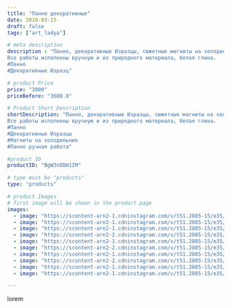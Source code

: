 ```yaml
---
title: "Панно декоративные"
date: 2018-03-15
draft: false
tags: ["art_ladya"]

# meta description
description : "Панно, декоративные Изразцы, сюжетные магниты на холодильник
Все работы исполнены вручную и из природного материала, белая глина.
#Панно
#Декоративные Изразц"

# product Price
price: "3000"
priceBefore: "3600.0"

# Product Short Description
shortDescription: "Панно, декоративные Изразцы, сюжетные магниты на холодильник
Все работы исполнены вручную и из природного материала, белая глина.
#Панно
#Декоративные Изразцы
#Магниты на холодильник
#Панно ручная работа"

#product ID
productID: "BgW3nDDH1IM"

# type must be "products"
type: "products"

# product Images
# first image will be shown in the product page
images:
  - image: "https://scontent-arn2-1.cdninstagram.com/v/t51.2885-15/e35/40264243_903613509847787_5379929868089688064_n.jpg?se=8&tp=1&_nc_ht=scontent-arn2-1.cdninstagram.com&_nc_cat=111&_nc_ohc=00CKBHf_1_kAX-rCw7g&ccb=7-4&oh=02b68a19c502110bb4402fe490d7cdfd&oe=60854D38&_nc_sid=83d603&ig_cache_key=MTczNTgxOTAyODQyMzExMjcxMg%3D%3D.2-ccb7-4"
  - image: "https://scontent-arn2-1.cdninstagram.com/v/t51.2885-15/e35/40386519_2096475950615481_7947271969710276608_n.jpg?se=7&tp=1&_nc_ht=scontent-arn2-1.cdninstagram.com&_nc_cat=109&_nc_ohc=MY8ofrs7eWwAX-vY80O&ccb=7-4&oh=b569f56ffb6861b5ee95e770d1f5c3e7&oe=6084B486&_nc_sid=83d603&ig_cache_key=MTczNTgxOTA3NjMxMzgwMTc2Mw%3D%3D.2-ccb7-4"
  - image: "https://scontent-arn2-1.cdninstagram.com/v/t51.2885-15/e35/40073188_236935373646990_6137690660360159232_n.jpg?se=8&tp=1&_nc_ht=scontent-arn2-1.cdninstagram.com&_nc_cat=106&_nc_ohc=nPzWCvDis4cAX_VyXMX&ccb=7-4&oh=207f238ef5d4d2f61e293eeff495ef01&oe=6082AEAC&_nc_sid=83d603&ig_cache_key=MTczNTgxOTA4Nzc4MDkyOTUxMQ%3D%3D.2-ccb7-4"
  - image: "https://scontent-arn2-2.cdninstagram.com/v/t51.2885-15/e35/41354081_2222981524655276_5757047491535044608_n.jpg?se=8&tp=1&_nc_ht=scontent-arn2-2.cdninstagram.com&_nc_cat=108&_nc_ohc=-AVnO2HYvTkAX-bz_w6&ccb=7-4&oh=705315b084e72c88878173c10dda9853&oe=6082A0B9&_nc_sid=83d603&ig_cache_key=MTczNTgxOTEwMDE3MDg4OTgwNg%3D%3D.2-ccb7-4"
  - image: "https://scontent-arn2-1.cdninstagram.com/v/t51.2885-15/e35/40065579_1725206430941824_7914966922221846528_n.jpg?se=8&tp=1&_nc_ht=scontent-arn2-1.cdninstagram.com&_nc_cat=104&_nc_ohc=hrEllG9jbGsAX-QyWh0&ccb=7-4&oh=670c421cc4f6ebe657662d1820f694af&oe=6084E7C4&_nc_sid=83d603&ig_cache_key=MTczNTgxOTExMTA5MjkwMTE1Mg%3D%3D.2-ccb7-4"
  - image: "https://scontent-arn2-2.cdninstagram.com/v/t51.2885-15/e35/40096473_1107496479409064_357091492319199232_n.jpg?se=7&tp=1&_nc_ht=scontent-arn2-2.cdninstagram.com&_nc_cat=108&_nc_ohc=y6Ye16SC14IAX_nDsgB&ccb=7-4&oh=34d0b15063f3b53c8fada8f637e365ae&oe=6085BFF7&_nc_sid=83d603&ig_cache_key=MTczNTgxOTEyMzc1MTEzMzAzMw%3D%3D.2-ccb7-4"
  - image: "https://scontent-arn2-1.cdninstagram.com/v/t51.2885-15/e35/40196759_1083283228506909_5579087879562330112_n.jpg?se=8&tp=1&_nc_ht=scontent-arn2-1.cdninstagram.com&_nc_cat=109&_nc_ohc=D2dnbyuBofQAX-eblT6&ccb=7-4&oh=ed579d3355d542e7815fe9287425533e&oe=6084FDC2&_nc_sid=83d603&ig_cache_key=MTczNTgxOTEzNjEzMjg0MjMzMg%3D%3D.2-ccb7-4"
  - image: "https://scontent-arn2-2.cdninstagram.com/v/t51.2885-15/e35/40705478_406741903189073_5150275067669643264_n.jpg?se=8&tp=1&_nc_ht=scontent-arn2-2.cdninstagram.com&_nc_cat=105&_nc_ohc=6yjePG_CKKoAX_kxcyp&ccb=7-4&oh=627a6fb7194ce4710e59a095fe108a28&oe=60838DA3&_nc_sid=83d603&ig_cache_key=MTczNTgxOTE0NzY0MjA3MzU5Mg%3D%3D.2-ccb7-4"
  - image: "https://scontent-arn2-1.cdninstagram.com/v/t51.2885-15/e35/39918960_310740732837083_3271930477212073984_n.jpg?se=8&tp=1&_nc_ht=scontent-arn2-1.cdninstagram.com&_nc_cat=111&_nc_ohc=YEQVlODBgD8AX-8TyEk&ccb=7-4&oh=1eb90b494c9b5182c091c3b5fa19e1de&oe=60827399&_nc_sid=83d603&ig_cache_key=MTczNTgxOTE4OTM1ODQ0OTAyMg%3D%3D.2-ccb7-4"
  - image: "https://scontent-arn2-1.cdninstagram.com/v/t51.2885-15/e35/40462257_299687867497159_2828121043976060928_n.jpg?se=8&tp=1&_nc_ht=scontent-arn2-1.cdninstagram.com&_nc_cat=107&_nc_ohc=4t60FPdubGgAX9dkDY4&ccb=7-4&oh=4fc5e04d89dd936f2b1268c3a9705e0b&oe=6084C5EC&_nc_sid=83d603&ig_cache_key=MTczNTgxOTIyMTM4NjIwNjM3Mg%3D%3D.2-ccb7-4"

---
```

lorem

